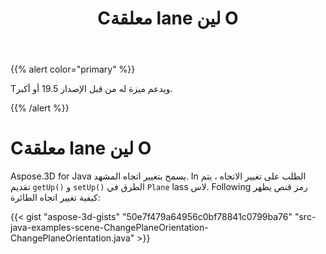 ﻿---
title: Cمعلقة lane لين O
type: docs
weight: 70
url: /ar/java/changing-plane-orientation/
description: Aspose.3D for Java يسمح بتغيير اتجاه المشهد. In الطلب لتغيير التوجه ، يتم تقديم getUp() و setUp() الطرق في lane لين lass لاس.
---
{{% alert color="primary" %}} 

Tويدعم ميزة له من قبل الإصدار 19.5 أو أكبر.

{{% /alert %}} 
# **Cمعلقة lane لين O**
Aspose.3D for Java يسمح بتغيير اتجاه المشهد. In الطلب على تغيير الاتجاه ، يتم تقديم `getUp()` و `setUp()` الطرق في `Plane` lass لاس. Following رمز قنص يظهر كيفية تغيير اتجاه الطائرة:

{{< gist "aspose-3d-gists" "50e7f479a64956c0bf78841c0799ba76" "src-java-examples-scene-ChangePlaneOrientation-ChangePlaneOrientation.java" >}}
